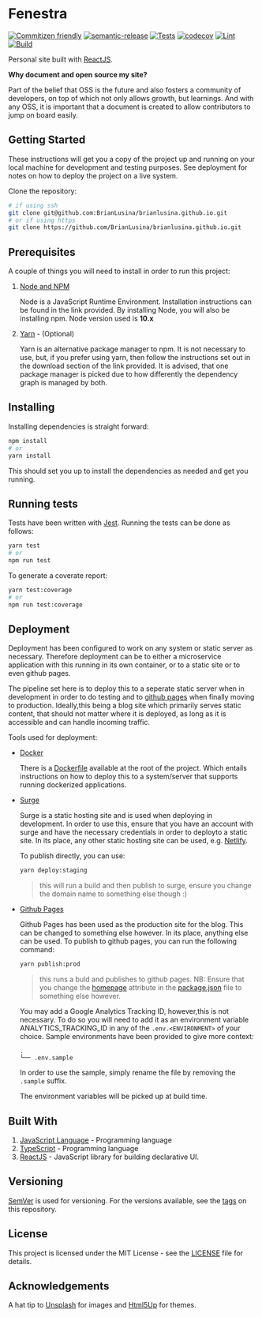 # Fenestra

[![Commitizen friendly](https://img.shields.io/badge/commitizen-friendly-brightgreen.svg)](http://commitizen.github.io/cz-cli/)
[![semantic-release](https://img.shields.io/badge/%20%20%F0%9F%93%A6%F0%9F%9A%80-semantic--release-e10079.svg)](https://github.com/semantic-release/semantic-release)
[![Tests](https://github.com/BrianLusina/brianlusina.github.io/actions/workflows/tests.yml/badge.svg)](https://github.com/BrianLusina/brianlusina.github.io/actions/workflows/tests.yml)
[![codecov](https://codecov.io/gh/BrianLusina/brianlusina.github.io/branch/staging/graph/badge.svg?token=4rhyJnYoKO)](https://codecov.io/gh/BrianLusina/brianlusina.github.io)
[![Lint](https://github.com/BrianLusina/brianlusina.github.io/actions/workflows/lint.yml/badge.svg)](https://github.com/BrianLusina/brianlusina.github.io/actions/workflows/lint.yml)
[![Build](https://github.com/BrianLusina/brianlusina.github.io/actions/workflows/build_app.yml/badge.svg)](https://github.com/BrianLusina/brianlusina.github.io/actions/workflows/build_app.yml)

Personal site built with [ReactJS](https://reactjs.org/).

**Why document and open source my site?**

Part of the belief that OSS is the future and also fosters a community of developers, on top of which not only allows growth, but learnings. And with any OSS, it is important that a document is created to allow contributors to jump on board easily.

## Getting Started

These instructions will get you a copy of the project up and running on your local machine for development and testing purposes. See deployment for notes on how to deploy the project on a live system.

Clone the repository:

```bash
# if using ssh
git clone git@github.com:BrianLusina/brianlusina.github.io.git
# or if using https
git clone https://github.com/BrianLusina/brianlusina.github.io.git
```

## Prerequisites

A couple of things you will need to install in order to run this project:

1. [Node and NPM](https://nodejs.org/en/)

   Node is a JavaScript Runtime Environment. Installation instructions can be found in the link provided. By installing Node, you will also be installing npm. Node version used is **10.x**

2. [Yarn](https://yarnpkg.com) - (Optional)

   Yarn is an alternative package manager to npm. It is not necessary to use, but, if you prefer using yarn, then follow the instructions set out in the download section of the link provided. It is advised, that one package manager is picked due to how differently the dependency graph is managed by both.

## Installing

Installing dependencies is straight forward:

```bash
npm install
# or
yarn install
```

This should set you up to install the dependencies as needed and get you running.

## Running tests

Tests have been written with [Jest](https://facebook.github.io/jest/). Running the tests can be done as follows:

```bash
yarn test
# or
npm run test
```

To generate a coverate report:

```bash
yarn test:coverage
# or
npm run test:coverage
```

## Deployment

Deployment has been configured to work on any system or static server as necessary. Therefore deployment can be to either a microservice application with this running in its own container, or to a static site or to even github pages.

The pipeline set here is to deploy this to a seperate static server when in development in order to do testing and to [github pages](https://pages.github.com/) when finally moving to production. Ideally,this being a blog site which primarily serves static content, that should not matter where it is deployed, as long as it is accessible and can handle incoming traffic.

Tools used for deployment:

- [Docker](https://www.docker.com/)

  There is a [Dockerfile](./Dockerfile) available at the root of the project. Which entails instructions on how to deploy this to a system/server that supports running dockerized applications.

- [Surge](https://surge.sh)

  Surge is a static hosting site and is used when deploying in development. In order to use this, ensure that you have an account with surge and have the necessary credentials in order to deployto a static site. In its place, any other static hosting site can be used, e.g. [Netlify](https://www.netlify.com/).

  To publish directly, you can use:

  ```bash
  yarn deploy:staging
  ```

  > this will run a build and then publish to surge, ensure you change the domain name to something else though :)

- [Github Pages](https://pages.github.com/)

  Github Pages has been used as the production site for the blog. This can be changed to something else however. In its place, anything else can be used.
  To publish to github pages, you can run the following command:

  ```bash
  yarn publish:prod
  ```

  > this runs a buld and publishes to github pages.
  > NB: Ensure that you change the [homepage](./package.json#homepage) attribute in the [package.json](./package.json) file to something else however.

  You may add a Google Analytics Tracking ID, however,this is not necessary. To do so you will need to add it as an environment variable ANALYTICS_TRACKING_ID in any of the `.env.<ENVIRONMENT>` of your choice. Sample environments have been provided to give more context:

  ```plain
  .
  └── .env.sample
  ```

  In order to use the sample, simply rename the file by removing the `.sample` suffix.

  The environment variables will be picked up at build time.

## Built With

1. [JavaScript Language](https://developer.mozilla.org/en-US/docs/Learn/JavaScript/First_steps/What_is_JavaScript) - Programming language
2. [TypeScript](https://www.typescriptlang.org/) - Programming language
3. [ReactJS](https://reactjs.org/) - JavaScript library for building declarative UI.

## Versioning

[SemVer](https://semver.org/) is used for versioning. For the versions available, see the [tags](https://github.com/BrianLusina/brianlusina.github.io/tags) on this repository.

## License

This project is licensed under the MIT License - see the [LICENSE](./LICENSE) file for details.

## Acknowledgements

A hat tip to [Unsplash](https://unsplash.com) for images and [Html5Up](https://html5up.net) for themes.
